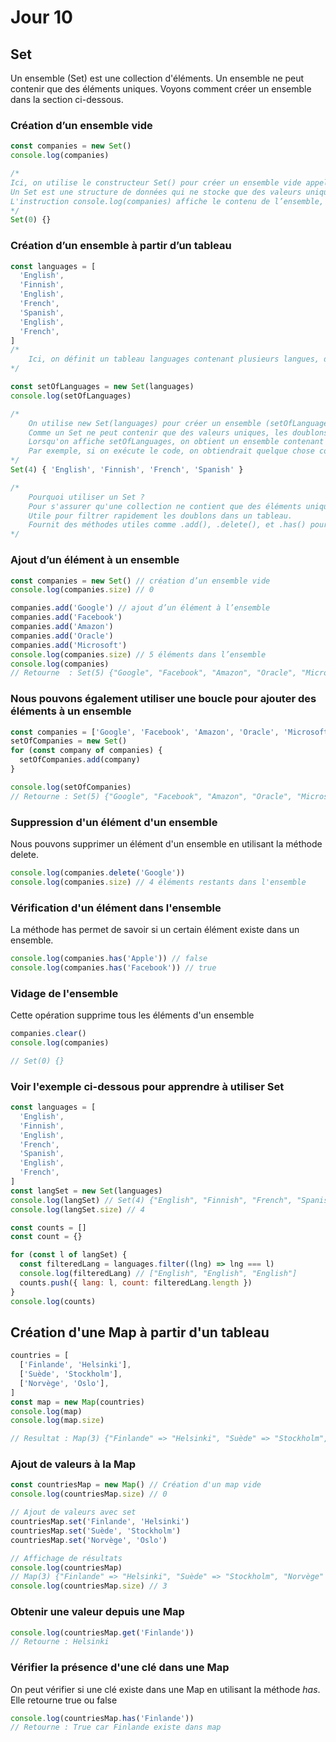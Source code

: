 # Jour 10

## Set

Un ensemble (Set) est une collection d'éléments. Un ensemble ne peut contenir que des éléments uniques.
Voyons comment créer un ensemble dans la section ci-dessous.

### Création d’un ensemble vide

```js
const companies = new Set()
console.log(companies)

/*
Ici, on utilise le constructeur Set() pour créer un ensemble vide appelé companies.
Un Set est une structure de données qui ne stocke que des valeurs uniques.
L'instruction console.log(companies) affiche le contenu de l’ensemble, qui est vide au départ 
*/
Set(0) {}
```

### Création d’un ensemble à partir d’un tableau

```js
const languages = [
  'English',
  'Finnish',
  'English',
  'French',
  'Spanish',
  'English',
  'French',
]
/*
    Ici, on définit un tableau languages contenant plusieurs langues, dont certaines sont répétées ('English' et 'French' apparaissent plusieurs fois).
*/

const setOfLanguages = new Set(languages)
console.log(setOfLanguages)

/*
    On utilise new Set(languages) pour créer un ensemble (setOfLanguages) à partir du tableau.
    Comme un Set ne peut contenir que des valeurs uniques, les doublons sont automatiquement supprimés.
    Lorsqu'on affiche setOfLanguages, on obtient un ensemble contenant uniquement les valeurs uniques du tableau initial.
    Par exemple, si on exécute le code, on obtiendrait quelque chose comme ceci :
*/
Set(4) { 'English', 'Finnish', 'French', 'Spanish' }

/*
    Pourquoi utiliser un Set ?
    Pour s'assurer qu'une collection ne contient que des éléments uniques.
    Utile pour filtrer rapidement les doublons dans un tableau.
    Fournit des méthodes utiles comme .add(), .delete(), et .has() pour manipuler les données efficacement.
*/
```

### Ajout d’un élément à un ensemble

```js
const companies = new Set() // création d’un ensemble vide
console.log(companies.size) // 0

companies.add('Google') // ajout d’un élément à l’ensemble
companies.add('Facebook')
companies.add('Amazon')
companies.add('Oracle')
companies.add('Microsoft')
console.log(companies.size) // 5 éléments dans l’ensemble
console.log(companies)
// Retourne  : Set(5) {"Google", "Facebook", "Amazon", "Oracle", "Microsoft"}
```

### Nous pouvons également utiliser une boucle pour ajouter des éléments à un ensemble

```js
const companies = ['Google', 'Facebook', 'Amazon', 'Oracle', 'Microsoft']
setOfCompanies = new Set()
for (const company of companies) {
  setOfCompanies.add(company)
}

console.log(setOfCompanies)
// Retourne : Set(5) {"Google", "Facebook", "Amazon", "Oracle", "Microsoft"}
```

### Suppression d'un élément d'un ensemble

Nous pouvons supprimer un élément d'un ensemble en utilisant la méthode delete.

```js
console.log(companies.delete('Google'))
console.log(companies.size) // 4 éléments restants dans l'ensemble
```

### Vérification d'un élément dans l'ensemble

La méthode has permet de savoir si un certain élément existe dans un ensemble.

```js
console.log(companies.has('Apple')) // false
console.log(companies.has('Facebook')) // true
```

### Vidage de l'ensemble

Cette opération supprime tous les éléments d'un ensemble

```js
companies.clear()
console.log(companies)

// Set(0) {}
```

### Voir l'exemple ci-dessous pour apprendre à utiliser Set

```js
const languages = [
  'English',
  'Finnish',
  'English',
  'French',
  'Spanish',
  'English',
  'French',
]
const langSet = new Set(languages)
console.log(langSet) // Set(4) {"English", "Finnish", "French", "Spanish"}
console.log(langSet.size) // 4

const counts = []
const count = {}

for (const l of langSet) {
  const filteredLang = languages.filter((lng) => lng === l)
  console.log(filteredLang) // ["English", "English", "English"]
  counts.push({ lang: l, count: filteredLang.length })
}
console.log(counts)
```


## Création d'une Map à partir d'un tableau

```js
countries = [
  ['Finlande', 'Helsinki'],
  ['Suède', 'Stockholm'],
  ['Norvège', 'Oslo'],
]
const map = new Map(countries)
console.log(map)
console.log(map.size)

// Resultat : Map(3) {"Finlande" => "Helsinki", "Suède" => "Stockholm", "Norvège" => "Oslo"}

```

### Ajout de valeurs à la Map

```js
const countriesMap = new Map() // Création d'un map vide
console.log(countriesMap.size) // 0

// Ajout de valeurs avec set
countriesMap.set('Finlande', 'Helsinki')
countriesMap.set('Suède', 'Stockholm')
countriesMap.set('Norvège', 'Oslo')

// Affichage de résultats
console.log(countriesMap) 
// Map(3) {"Finlande" => "Helsinki", "Suède" => "Stockholm", "Norvège" => "Oslo"}
console.log(countriesMap.size) // 3
```

### Obtenir une valeur depuis une Map

```js
console.log(countriesMap.get('Finlande'))
// Retourne : Helsinki
```

### Vérifier la présence d'une clé dans une Map

On peut vérifier si une clé existe dans une Map en utilisant la méthode _has_. Elle retourne true ou false

```js
console.log(countriesMap.has('Finlande'))
// Retourne : True car Finlande existe dans map
```
